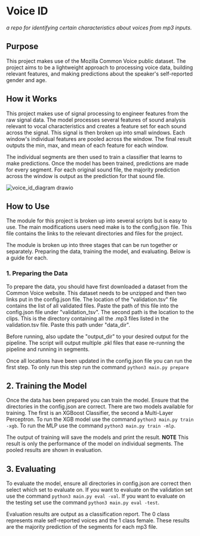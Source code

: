 # Voice ID
*a repo for identifying certain characteristics about voices from mp3 inputs.*

## Purpose
This project makes use of the Mozilla Common Voice public dataset. The project aims to be a lightweight approach to processing voice data, building relevant features, and making predictions about the speaker's self-reported gender and age. 


## How it Works
This project makes use of signal processing to engineer features from the raw signal data. The model processes several features of sound analysis relevant to vocal characteristics and creates a feature set for each sound across the signal. This signal is then broken up into small windows. Each window's individual features are pooled across the window. The final result outputs the min, max, and mean of each feature for each window. 

The individual segments are then used to train a classifier that learns to make predictions. Once the model has been trained, predictions are made for every segment. For each original sound file, the majority prediction across the window is output as the prediction for that sound file.

![voice_id_diagram drawio](https://github.com/elisedemarie/voice_id/assets/135685125/20ffc721-21ca-4148-b19d-716abe0852a7)


## How to Use
The module for this project is broken up into several scripts but is easy to use. The main modifications users need make is to the config.json file. This file contains the links to the relevant directories and files for the project.

The module is broken up into three stages that can be run together or separately. Preparing the data, training the model, and evaluating. Below is a guide for each.

### 1. Preparing the Data
To prepare the data, you should have first downloaded a dataset from the Common Voice website. This dataset needs to be unzipped and then two links put in the config.json file. The location of the "validation.tsv" file contains the list of all validated files. Paste the path of this file into the config.json file under "validation_tsv". The second path is the location to the clips. This is the directory containing all the .mp3 files listed in the validation.tsv file. Paste this path under "data_dir".

Before running, also update the "output_dir" to your desired output for the pipeline. The script will output multiple .pkl files that ease re-running the pipeline and running in segments.

Once all locations have been updated in the config.json file you can run the first step. To only run this step run the command `python3 main.py prepare`

## 2. Training the Model
Once the data has been prepared you can train the model. Ensure that the directories in the config.json are correct. There are two models available for training. The first is an XGBoost Classifier, the second a Multi-Layer Perceptron. To run the XGB model use the command `python3 main.py train -xgb`. To run the MLP use the command `python3 main.py train -mlp`. 

The output of training will save the models and print the result. **NOTE** This result is only the performance of the model on individual segments. The pooled results are shown in evaluation.

## 3. Evaluating
To evaluate the model, ensure all directories in config.json are correct then select which set to evaluate on. If you want to evaluate on the validation set use the command `python3 main.py eval -val`. If you want to evaluate on the testing set use the command `python3 main.py eval -test`. 

Evaluation results are output as a classification report. The 0 class represents male self-reported voices and the 1 class female. These results are the majority prediction of the segments for each mp3 file.


